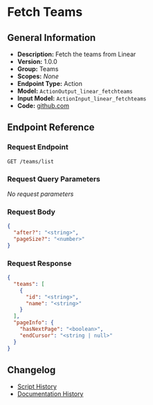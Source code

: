 <!-- BEGIN GENERATED CONTENT -->
# Fetch Teams

## General Information

- **Description:** Fetch the teams from Linear
- **Version:** 1.0.0
- **Group:** Teams
- **Scopes:** _None_
- **Endpoint Type:** Action
- **Model:** `ActionOutput_linear_fetchteams`
- **Input Model:** `ActionInput_linear_fetchteams`
- **Code:** [github.com](https://github.com/NangoHQ/integration-templates/tree/main/integrations/linear/actions/fetch-teams.ts)


## Endpoint Reference

### Request Endpoint

`GET /teams/list`

### Request Query Parameters

_No request parameters_

### Request Body

```json
{
  "after?": "<string>",
  "pageSize?": "<number>"
}
```

### Request Response

```json
{
  "teams": [
    {
      "id": "<string>",
      "name": "<string>"
    }
  ],
  "pageInfo": {
    "hasNextPage": "<boolean>",
    "endCursor": "<string | null>"
  }
}
```

## Changelog

- [Script History](https://github.com/NangoHQ/integration-templates/commits/main/integrations/linear/actions/fetch-teams.ts)
- [Documentation History](https://github.com/NangoHQ/integration-templates/commits/main/integrations/linear/actions/fetch-teams.md)

<!-- END  GENERATED CONTENT -->

